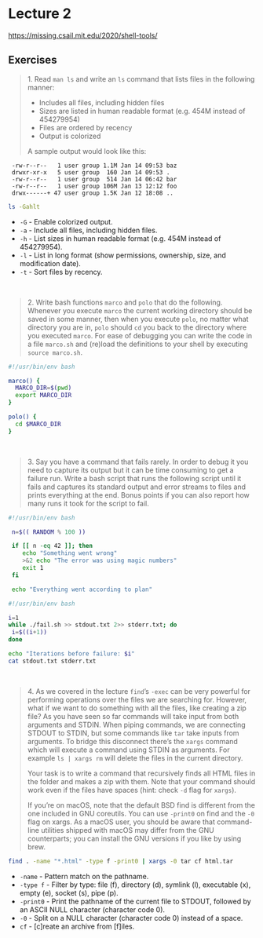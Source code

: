 # Lecture 2

https://missing.csail.mit.edu/2020/shell-tools/

## Exercises

> 1\. Read `man ls` and write an `ls` command that lists files in the following manner:
> 
> - Includes all files, including hidden files
> - Sizes are listed in human readable format (e.g. 454M instead of 454279954)
> - Files are ordered by recency
> - Output is colorized
> 
> A sample output would look like this:

```
 -rw-r--r--   1 user group 1.1M Jan 14 09:53 baz
 drwxr-xr-x   5 user group  160 Jan 14 09:53 .
 -rw-r--r--   1 user group  514 Jan 14 06:42 bar
 -rw-r--r--   1 user group 106M Jan 13 12:12 foo
 drwx------+ 47 user group 1.5K Jan 12 18:08 ..
```

```bash
ls -Gahlt
```

- `-G` - Enable colorized output.
- `-a` - Include all files, including hidden files.
- `-h` - List sizes in human readable format (e.g. 454M instead of 454279954).
- `-l` - List in long format (show permissions, ownership, size, and modification date).
- `-t` - Sort files by recency.

<br />

> 2\. Write bash functions `marco` and `polo` that do the following. Whenever you execute `marco`
the current working directory should be saved in some manner, then when you execute `polo`, 
no matter what directory you are in, `polo` should `cd` you back to the directory where you executed `marco`. 
For ease of debugging you can write the code in a file `marco.sh` and (re)load the definitions to your shell 
by executing `source marco.sh`.

```bash
#!/usr/bin/env bash

marco() {
  MARCO_DIR=$(pwd)
  export MARCO_DIR
}

polo() {
  cd $MARCO_DIR
}
```

<br />

> 3\. Say you have a command that fails rarely. In order to debug it you need to capture its output but it can be 
time consuming to get a failure run. Write a bash script that runs the following script until it fails and captures
its standard output and error streams to files and prints everything at the end. Bonus points if you can also report
how many runs it took for the script to fail.

```bash
#!/usr/bin/env bash

 n=$(( RANDOM % 100 ))

 if [[ n -eq 42 ]]; then
    echo "Something went wrong"
    >&2 echo "The error was using magic numbers"
    exit 1
 fi

 echo "Everything went according to plan"
```

```bash
#!/usr/bin/env bash

i=1
while ./fail.sh >> stdout.txt 2>> stderr.txt; do
 i=$((i+1))
done

echo "Iterations before failure: $i"
cat stdout.txt stderr.txt
```

<br />

> 4\. As we covered in the lecture `find`’s `-exec` can be very powerful for performing operations over the files
we are searching for. However, what if we want to do something with all the files, like creating a zip file? 
As you have seen so far commands will take input from both arguments and STDIN. When piping commands, we are 
connecting STDOUT to STDIN, but some commands like `tar` take inputs from arguments. To bridge this disconnect 
there’s the `xargs` command which will execute a command using STDIN as arguments. For example `ls | xargs rm` will 
delete the files in the current directory.
>
> Your task is to write a command that recursively finds all HTML files in the folder and makes a zip with them. 
Note that your command should work even if the files have spaces (hint: check `-d` flag for `xargs`).
>
> If you’re on macOS, note that the default BSD find is different from the one included in GNU coreutils. 
You can use `-print0` on find and the `-0` flag on xargs. As a macOS user, you should be aware that command-line 
utilities shipped with macOS may differ from the GNU counterparts; you can install the GNU versions if you like by using brew.

```bash
find . -name "*.html" -type f -print0 | xargs -0 tar cf html.tar
```

- `-name` - Pattern match on the pathname.
- `-type f` - Filter by type: file (f), directory (d), symlink (l), executable (x), empty (e), socket (s), pipe (p).
- `-print0` - Print the pathname of the current file to STDOUT, followed by an ASCII NULL character (character code 0).
- `-0` - Split on a NULL character (character code 0) instead of a space.
- `cf` - [c]reate an archive from [f]iles.
